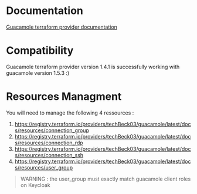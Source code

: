 # Documentation

[Guacamole terraform provider documentation](https://registry.terraform.io/providers/techBeck03/guacamole/latest/docs)

# Compatibility

Guacamole terraform provider version 1.4.1 is successfully working with guacamole version 1.5.3 :)

# Resources Managment

You will need to manage the following 4 ressources :
1. https://registry.terraform.io/providers/techBeck03/guacamole/latest/docs/resources/connection_group
2. https://registry.terraform.io/providers/techBeck03/guacamole/latest/docs/resources/connection_rdp
3. https://registry.terraform.io/providers/techBeck03/guacamole/latest/docs/resources/connection_ssh
4. https://registry.terraform.io/providers/techBeck03/guacamole/latest/docs/resources/user_group

> WARNING : the user_group must exactly match guacamole client roles on Keycloak
